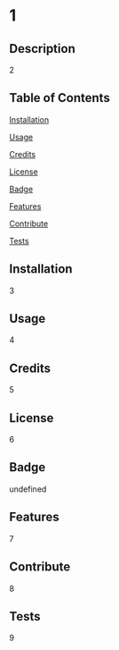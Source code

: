 # 1
## Description
2
## Table of Contents
[Installation](#installation)

[Usage](#usage)

[Credits](#credits)

[License](#license)

[Badge](#badge)

[Features](#features)

[Contribute](#contribute)

[Tests](#tests)

## Installation
3
## Usage
4
## Credits
5
## License
6
## Badge
undefined
## Features
7
## Contribute
8
## Tests
9